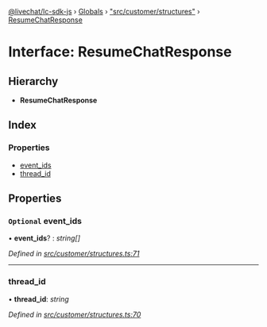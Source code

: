 [@livechat/lc-sdk-js](../README.md) › [Globals](../globals.md) › ["src/customer/structures"](../modules/_src_customer_structures_.md) › [ResumeChatResponse](_src_customer_structures_.resumechatresponse.md)

# Interface: ResumeChatResponse

## Hierarchy

* **ResumeChatResponse**

## Index

### Properties

* [event_ids](_src_customer_structures_.resumechatresponse.md#optional-event_ids)
* [thread_id](_src_customer_structures_.resumechatresponse.md#thread_id)

## Properties

### `Optional` event_ids

• **event_ids**? : *string[]*

*Defined in [src/customer/structures.ts:71](https://github.com/livechat/lc-sdk-js/blob/e25bbbb/src/customer/structures.ts#L71)*

___

###  thread_id

• **thread_id**: *string*

*Defined in [src/customer/structures.ts:70](https://github.com/livechat/lc-sdk-js/blob/e25bbbb/src/customer/structures.ts#L70)*
